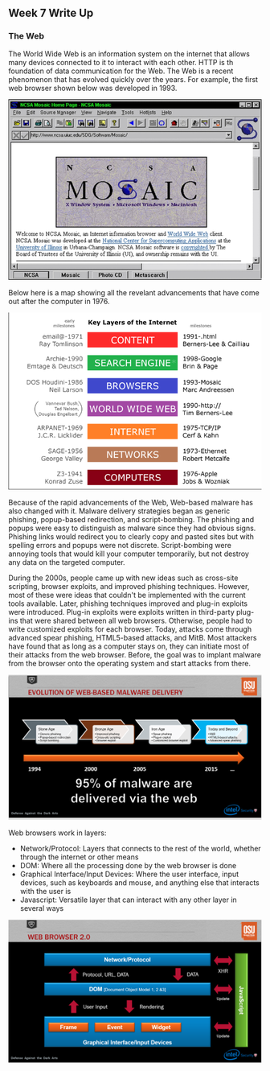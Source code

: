 ## Week 7 Write Up

### The Web
The World Wide Web is an information system on the internet that allows many devices connected to it to interact with each other.  HTTP is th foundation of data communication for the Web.  The Web is a recent phenomenon that has evolved quickly over the years. For example, the first web browser shown below was developed in 1993. 

![](Images/image1.PNG)

Below here is a map showing all the revelant advancements that have come out after the computer in 1976.

![](Images/image2.PNG)

Because of the rapid advancements of the Web, Web-based malware has also changed with it.  Malware delivery strategies began as generic phishing, popup-based redirection, and script-bombing.  The phishing and popups were easy to distinguish as malware since they had obvious signs.  Phishing links would redirect you to clearly copy and pasted sites but with spelling errors and popups were not discrete.  Script-bombing were annoying tools that would kill your computer temporarily, but not destroy any data on the targeted computer.

During the 2000s, people came up with new ideas such as cross-site scripting, browser exploits, and improved phishing techniques.  However, most of these were ideas that couldn't be implemented with the current tools available.  Later, phishing techniques improved and plug-in exploits were introduced.  Plug-in exploits were exploits written in third-party plug-ins that were shared between all web browsers.  Otherwise, people had to write customized exploits for each browser.  Today, attacks come through advanced spear phishing, HTML5-based attacks, and MitB.  Most attackers have found that as long as a computer stays on, they can initiate most of their attacks from the web browser.  Before, the goal was to implant malware from the browser onto the operating system and start attacks from there.

![](Images/image3.PNG)

Web browsers work in layers:
* Network/Protocol: Layers that connects to the rest of the world, whether through the internet or other means
* DOM: Where all the processing done by the web browser is done
* Graphical Interface/Input Devices: Where the user interface, input devices, such as keyboards and mouse, and anything else that interacts with the user is
* Javascript: Versatile layer that can interact with any other layer in several ways

![](Images/image4.PNG)
